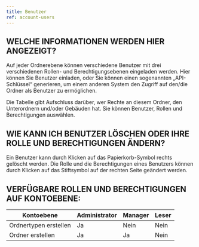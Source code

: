 ```yaml
---
title: Benutzer
ref: account-users
---
```


## WELCHE INFORMATIONEN WERDEN HIER ANGEZEIGT?
Auf jeder Ordnerebene können verschiedene Benutzer mit drei verschiedenen Rollen- und Berechtigungsebenen eingeladen werden. Hier können Sie Benutzer einladen, oder Sie können einen sogenannten „API-Schlüssel“ generieren, um einem anderen System den Zugriff auf den/die Ordner als Benutzer zu ermöglichen.

Die Tabelle gibt Aufschluss darüber, wer Rechte an diesem Ordner, den Unterordnern und/oder Gebäuden hat. Sie können Benutzer, Rollen und Berechtigungen auswählen.

## WIE KANN ICH BENUTZER LÖSCHEN ODER IHRE ROLLE UND BERECHTIGUNGEN ÄNDERN?
Ein Benutzer kann durch Klicken auf das Papierkorb-Symbol rechts gelöscht werden. Die Rolle und die Berechtigungen eines Benutzers können durch Klicken auf das Stiftsymbol auf der rechten Seite geändert werden.

## VERFÜGBARE ROLLEN UND BERECHTIGUNGEN AUF KONTOEBENE:

Kontoebene| Administrator | Manager | Leser |
-|-|-|-|
Ordnertypen erstellen                                    | Ja            | Nein    | Nein  |
Ordner erstellen                                         | Ja            | Ja      | Nein  |